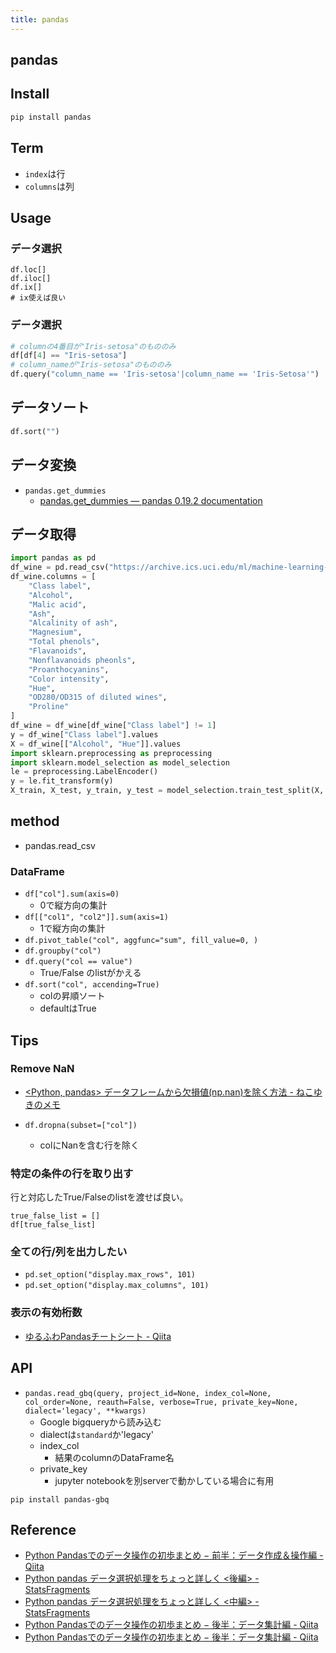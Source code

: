 ```yaml
---
title: pandas
---
```


## pandas


## Install

```sh
pip install pandas
```

## Term
* `index`は行
* `columns`は列

## Usage

### データ選択

```
df.loc[]
df.iloc[]
df.ix[]
# ix使えば良い
```

### データ選択

```python
# columnの4番目が"Iris-setosa"のもののみ
df[df[4] == "Iris-setosa"]
# column_nameが"Iris-setosa"のもののみ
df.query("column_name == 'Iris-setosa'|column_name == 'Iris-Setosa'")
```

## データソート

```python
df.sort("")
```

## データ変換
* `pandas.get_dummies`
    * [pandas.get_dummies — pandas 0.19.2 documentation](http://pandas.pydata.org/pandas-docs/stable/generated/pandas.get_dummies.html)

## データ取得

```python
import pandas as pd
df_wine = pd.read_csv("https://archive.ics.uci.edu/ml/machine-learning-databases/wine/wine.data", header=None)
df_wine.columns = [
    "Class label",
    "Alcohol",
    "Malic acid",
    "Ash",
    "Alcalinity of ash",
    "Magnesium",
    "Total phenols",
    "Flavanoids",
    "Nonflavanoids pheonls",
    "Proanthocyanins",
    "Color intensity",
    "Hue",
    "OD280/OD315 of diluted wines",
    "Proline"
]
df_wine = df_wine[df_wine["Class label"] != 1]
y = df_wine["Class label"].values
X = df_wine[["Alcohol", "Hue"]].values
import sklearn.preprocessing as preprocessing
import sklearn.model_selection as model_selection
le = preprocessing.LabelEncoder()
y = le.fit_transform(y)
X_train, X_test, y_train, y_test = model_selection.train_test_split(X, y, test_size=0.4, random_state=1)
```

## method
* pandas.read_csv


### DataFrame
* `df["col"].sum(axis=0)`
    * 0で縦方向の集計
* `df[["col1", "col2"]].sum(axis=1)`
    * 1で縦方向の集計
* `df.pivot_table("col", aggfunc="sum", fill_value=0, )`
* `df.groupby("col")`
* `df.query("col == value")`
    * True/False のlistがかえる
* `df.sort("col", accending=True)`
    * colの昇順ソート
    * defaultはTrue


## Tips

### Remove NaN
* [<Python, pandas> データフレームから欠損値(np.nan)を除く方法 - ねこゆきのメモ](http://nekoyukimmm.hatenablog.com/entry/2015/02/25/222414)

* `df.dropna(subset=["col"])`
    * colにNanを含む行を除く


### 特定の条件の行を取り出す
行と対応したTrue/Falseのlistを渡せば良い。

```
true_false_list = []
df[true_false_list]
```

### 全ての行/列を出力したい
* `pd.set_option("display.max_rows", 101)`
* `pd.set_option("display.max_columns", 101)`


### 表示の有効桁数
* [ゆるふわPandasチートシート - Qiita](http://qiita.com/tanemaki/items/2ed05e258ef4c9e6caac)


## API
* `pandas.read_gbq(query, project_id=None, index_col=None, col_order=None, reauth=False, verbose=True, private_key=None, dialect='legacy', **kwargs)`
    * Google bigqueryから読み込む
    * dialectは`standard`か'legacy'
    * index_col
        * 結果のcolumnのDataFrame名
    * private_key
        * jupyter notebookを別serverで動かしている場合に有用

```
pip install pandas-gbq
```

## Reference
* [Python Pandasでのデータ操作の初歩まとめ − 前半：データ作成＆操作編 - Qiita](http://qiita.com/hik0107/items/d991cc44c2d1778bb82e)
* [Python pandas データ選択処理をちょっと詳しく <後編> - StatsFragments](http://sinhrks.hatenablog.com/entry/2014/11/18/003204)
* [Python pandas データ選択処理をちょっと詳しく <中編> - StatsFragments](http://sinhrks.hatenablog.com/entry/2014/11/15/230705)
* [Python Pandasでのデータ操作の初歩まとめ − 後半：データ集計編 - Qiita](http://qiita.com/hik0107/items/0ae69131e5317b62c3b7)
* [Python Pandasでのデータ操作の初歩まとめ − 後半：データ集計編 - Qiita](http://qiita.com/hik0107/items/0ae69131e5317b62c3b7)

